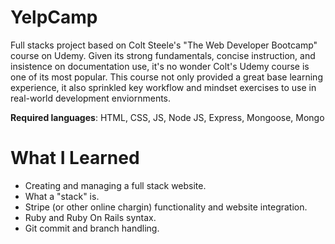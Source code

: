 # YelpCamp

Full stacks project based on Colt Steele's "The Web Developer Bootcamp" course on Udemy. 
Given its strong fundamentals, concise instruction, and insistence on documentation use, it's no wonder Colt's Udemy course is one of its most popular. 
This course not only provided a great base learning experience, it also sprinkled key workflow and mindset exercises to use in real-world development enviornments.

**Required languages**: HTML, CSS, JS, Node JS, Express, Mongoose, Mongo

# What I Learned

* Creating and managing a full stack website. 
* What a "stack" is. 
* Stripe (or other online chargin) functionality and website integration.
* Ruby and Ruby On Rails syntax. 
* Git commit and branch handling. 



